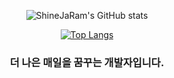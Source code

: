 <div align=center> 
  
![ShineJaRam's GitHub stats](https://github-readme-stats.vercel.app/api?username=ShineJaRam&theme=cobalt&show_icons=true)

[![Top Langs](https://github-readme-stats.vercel.app/api/top-langs/?username=ShineJaRam&layout=compact&theme=dark&langs_count=8)](https://github.com/anuraghazra/github-readme-stats)



### 더 나은 매일을 꿈꾸는 개발자입니다.
</div>

<!--
**ShineJaRam/ShineJaRam** is a ✨ _special_ ✨ repository because its `README.md` (this file) appears on your GitHub profile.

Here are some ideas to get you started:

- 🔭 I’m currently working on ...
- 🌱 I’m currently learning ...
- 👯 I’m looking to collaborate on ...
- 🤔 I’m looking for help with ...
- 💬 Ask me about ...
- 📫 How to reach me: ...
- 😄 Pronouns: ...
- ⚡ Fun fact: ...
-->
